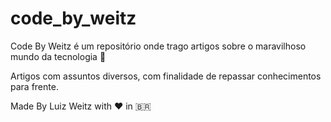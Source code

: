 # code_by_weitz

Code By Weitz é um repositório onde trago artigos sobre o maravilhoso mundo da tecnologia 🤖

Artigos com assuntos diversos, com finalidade de repassar conhecimentos para frente.

Made By Luiz Weitz with ❤️ in 🇧🇷
